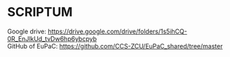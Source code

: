 # SCRIPTUM

Google drive: https://drive.google.com/drive/folders/1s5ihCQ-0R_EnJlkUd_tvDw6hp6ybcpyb  
GitHub of EuPaC: https://github.com/CCS-ZCU/EuPaC_shared/tree/master
